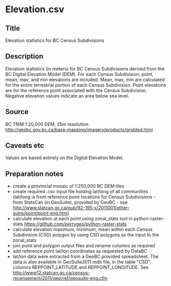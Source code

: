# Elevation.csv

## Title
Elevation statistics for BC Census Subdivisions

## Description
Elevation statistics (in meters) for BC Census Subdivisions derived from the BC Digital Elevation Model (DEM).  For each Census Subdivision, point, mean, max, and min elevations are included.  Mean, max, min are calculated for the entire terrestrial portion of each Census Subdivision. Point elevations are for the reference point associated with the Census Subdivision.
Negative elevation values indicate an area below sea level. 

## Source
BC TRIM 1:20,000 DEM, 25m resolution  
http://geobc.gov.bc.ca/base-mapping/imagery/products/gridded.html

## Caveats etc
Values are based entirely on the Digital Elevation Model.

## Preparation notes
- create a provincial mosaic of 1:250,000 BC DEM tiles
- create required .csv input file holding lat/long of all communities (lat/long is from reference point locations for Census Subdivisions - from StatsCan (in GeoSuite), provided by GeoBC - see http://www.statcan.gc.ca/pub/92-195-x/2011001/other-autre/point/point-eng.htm)
- calculate elevation at each point using zonal_stats tool in python-raster-stats https://github.com/perrygeo/python-raster-stats
- calculate elevation maximum, minimum, mean within each Census Subdivision (CSD) polygon by using CSD polygons as the input to the zonal_stats
- join point and polygon output files and rename columns as required
- add reference point lat/lon coordinates as requested by DataBC
- lat/lon data were extracted from a GeoBC provided spreadsheet. The data is also available in GeoSuite2011.mdb file, in the table "CSD", columns REPPOINT_LATITUDE and REPPOINT_LONGITUDE. See 
http://www12.statcan.gc.ca/census-recensement/2011/geo/ref/geosuite-eng.cfm
